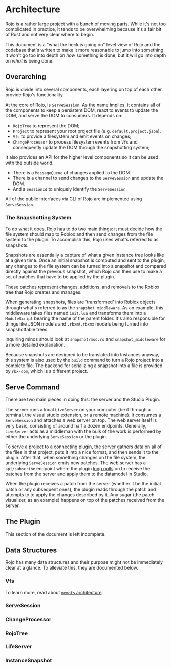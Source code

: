 # Architecture

Rojo is a rather large project with a bunch of moving parts. While it's not too complicated in practice, it tends to be overwhelming because it's a fair bit of Rust and not very clear where to begin.

This document is a "what the heck is going on" level view of Rojo and the codebase that's written to make it more reasonable to jump into something. It won't go too into depth on *how* something is done, but it will go into depth on *what* is being done.

## Overarching

Rojo is divide into several components, each layering on top of each other provide Rojo's functionality.

At the core of Rojo, is `ServeSession`. As the name implies, it contains all of the components to keep a persistent DOM, react to events to update the DOM, and serve the DOM to consumers. It depends on:

- `RojoTree` to represent the DOM;
- `Project` to represent your root project file (e.g. `default.project.json`).
- `Vfs` to provide a filesystem and emit events on changes;
- `ChangeProcessor` to process filesystem events from `Vfs` and consequently update the DOM through the snapshotting system;

It also provides an API for the higher level components so it can be used with the outside world.

- There is a `MessageQueue` of changes applied to the DOM.
- There is a channel to send changes to the `ServeSession` and update the DOM.
- And a `SessionId` to uniquely identify the `ServeSession`.

All of the public interfaces via CLI of Rojo are implemented using `ServeSession`.

### The Snapshotting System

To do what it does, Rojo has to do two main things: it must decide how the file system should map to Roblox and then send changes from the file system to the plugin. To accomplish this, Rojo uses what's referred to as snapshots.

Snapshots are essentially a capture of what a given Instance tree looks like at a given time. Once an initial snapshot is computed and sent to the plugin, any changes to the file system can be turned into a snapshot and compared directly against the previous snapshot, which Rojo can then use to make a set of patches that have to be applied by the plugin.

These patches represent changes, additions, and removals to the Roblox tree that Rojo creates and manages.

When generating snapshots, files are 'transformed' into Roblox objects through what's referred to as the `snapshot middleware`. As an example, this middleware takes files named `init.lua` and transforms them into a `ModuleScript` bearing the name of the parent folder. It's also responsible for things like JSON models and `.rbxm`/`.rbxmx` models being turned into snapshottable trees.

Inquiring minds should look at `snapshot/mod.rs` and `snapshot_middleware` for a more detailed explanation.

Because snapshots are designed to be translated into Instances anyway, this system is also used by the `build` command to turn a Rojo project into a complete file. The backend for serializing a snapshot into a file is provided by `rbx-dom`, which is a different project.

## Serve Command

There are two main pieces in doing this: the server and the Studio Plugin.

The server runs a local `LiveServer` on your computer (be it through a terminal, the visual studio extension, or a remote machine). It consumes a `ServeSession` and attaches a web server on top. The web server itself is very basic, consisting of around half a dozen endpoints. Generally, `LiveServer` acts as a middleman with the bulk of the work is performed by either the underlying `ServeSession` or the plugin. 

To serve a project to a connecting plugin, the server gathers data on all of the files in that project, puts it into a nice format, and then sends it to the plugin. After that, when something changes on the file system, the underlying `ServeSession` emits new patches. The web server has a `api/subscribe` endpoint where the plugin [long polls](https://en.wikipedia.org/wiki/Push_technology#Long_polling) on to receive the patches from the server and apply them to the datamodel in Studio.

When the plugin receives a patch from the server (whether it be the initial patch or any subsequent ones), the plugin reads through the patch and attempts to to apply the changes described by it. Any sugar (the patch visualizer, as an example) happens on top of the patches received from the server.

## The Plugin

This section of the document is left incomplete.

## Data Structures

Rojo has many data structures and their purpose might not be immediately clear at a glance. To alleviate this, they are documented below.

### Vfs

To learn more, read about [`memofs` architecture](crates/memofs/ARCHITECTURE.md).

### ServeSession

### ChangeProcessor

### RojoTree

### LifeServer

### InstanceSnapshot
